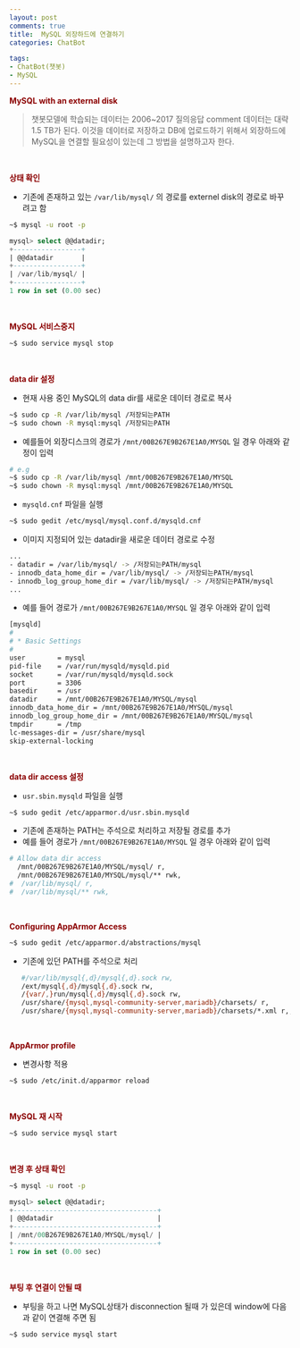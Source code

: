 ```yaml
---
layout: post
comments: true
title:  MySQL 외장하드에 연결하기 
categories: ChatBot

tags:
- ChatBot(챗봇)
- MySQL
---
```


**<span style='color:DarkRed'>MySQL with an external disk</span>**
>  챗봇모델에 학습되는 데이터는 2006~2017 질의응답 comment 데이터는 대략 1.5 TB가 된다. 이것을 데이터로 저장하고 DB에 업로드하기 위해서 외장하드에 MySQL을 연결할 필요성이 있는데 그 방법을 설명하고자 한다. 

<br>

**<span style='color:DarkRed'> 상태 확인</span>**
- 기존에 존재하고 있는 ```/var/lib/mysql/``` 의 경로를 externel disk의 경로로 바꾸려고 함

```bash
~$ mysql -u root -p
```

```sql
mysql> select @@datadir;
+-----------------+
| @@datadir       |
+-----------------+
| /var/lib/mysql/ |
+-----------------+
1 row in set (0.00 sec)
```
<br>

**<span style='color:DarkRed'> MySQL 서비스중지</span>**
 

```bash
~$ sudo service mysql stop
```

<br>

**<span style='color:DarkRed'> data dir 설정</span>**

- 현재 사용 중인 MySQL의 data dir를 새로운 데이터 경로로 복사

```bash
~$ sudo cp -R /var/lib/mysql /저장되는PATH
~$ sudo chown -R mysql:mysql /저장되는PATH
```

- 예를들어 외장디스크의 경로가 ```/mnt/00B267E9B267E1A0/MYSQL``` 일 경우 아래와 같정이 입력


```bash
# e.g
~$ sudo cp -R /var/lib/mysql /mnt/00B267E9B267E1A0/MYSQL
~$ sudo chown -R mysql:mysql /mnt/00B267E9B267E1A0/MYSQL
```

- ```mysqld.cnf``` 파일을 실행

```bash
~$ sudo gedit /etc/mysql/mysql.conf.d/mysqld.cnf
```

- 이미지 지정되어 있는 datadir을 새로운 데이터 경로로 수정

```bash
...
- datadir = /var/lib/mysql/ -> /저장되는PATH/mysql
- innodb_data_home_dir = /var/lib/mysql/ -> /저장되는PATH/mysql
- innodb_log_group_home_dir = /var/lib/mysql/ -> /저장되는PATH/mysql
...
```

- 예를 들어 경로가 ```/mnt/00B267E9B267E1A0/MYSQL``` 일 경우 아래와 같이 입력

```bash
[mysqld]
#
# * Basic Settings
#
user		= mysql
pid-file	= /var/run/mysqld/mysqld.pid
socket		= /var/run/mysqld/mysqld.sock
port		= 3306
basedir		= /usr
datadir		= /mnt/00B267E9B267E1A0/MYSQL/mysql
innodb_data_home_dir = /mnt/00B267E9B267E1A0/MYSQL/mysql
innodb_log_group_home_dir = /mnt/00B267E9B267E1A0/MYSQL/mysql
tmpdir		= /tmp
lc-messages-dir	= /usr/share/mysql
skip-external-locking
```

<br>

**<span style='color:DarkRed'> data dir access 설정</span>**

- ```usr.sbin.mysqld``` 파일을 실행

```bash
~$ sudo gedit /etc/apparmor.d/usr.sbin.mysqld 
```

- 기존에 존재하는 PATH는 주석으로 처리하고 저장될 경로를 추가
- 예를 들어 경로가 ```/mnt/00B267E9B267E1A0/MYSQL``` 일 경우 아래와 같이 입력

```bash
# Allow data dir access
  /mnt/00B267E9B267E1A0/MYSQL/mysql/ r,
  /mnt/00B267E9B267E1A0/MYSQL/mysql/** rwk,
#  /var/lib/mysql/ r,
#  /var/lib/mysql/** rwk,
```

<br>

**<span style='color:DarkRed'> Configuring AppArmor Access</span>**

```bash
~$ sudo gedit /etc/apparmor.d/abstractions/mysql
```

- 기존에 있던 PATH를 주석으로 처리

```bash
   #/var/lib/mysql{,d}/mysql{,d}.sock rw,
   /ext/mysql{,d}/mysql{,d}.sock rw,
   /{var/,}run/mysql{,d}/mysql{,d}.sock rw,
   /usr/share/{mysql,mysql-community-server,mariadb}/charsets/ r,
   /usr/share/{mysql,mysql-community-server,mariadb}/charsets/*.xml r,,
```

<br>

**<span style='color:DarkRed'> AppArmor profile</span>**
- 변경사항 적용

```bash
~$ sudo /etc/init.d/apparmor reload
```


<br>

**<span style='color:DarkRed'> MySQL 재 시작</span>**

```bash
~$ sudo service mysql start
```

<br>

**<span style='color:DarkRed'> 변경 후 상태 확인</span>**

```bash
~$ mysql -u root -p
```

```sql
mysql> select @@datadir;
+------------------------------------+
| @@datadir                          |
+------------------------------------+
| /mnt/00B267E9B267E1A0/MYSQL/mysql/ |
+------------------------------------+
1 row in set (0.00 sec)
```

<br>

**<span style='color:DarkRed'> 부팅 후 연결이 안될 때</span>**

- 부팅을 하고 나면 MySQL상태가 disconnection 될때 가 있은데 window에 다음과 같이 연결해 주면 됨

```bash
~$ sudo service mysql start
```

